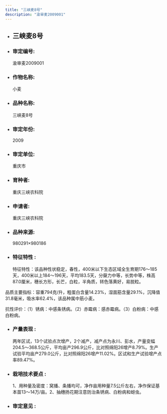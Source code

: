 ```yaml
---
title: "三峡麦8号"
description: "渝审麦2009001"
---
```

* ## 三峡麦8号
* ###  审定编号:  
   渝审麦2009001

*  ### 作物名称:  
   小麦

*   ###  品种名称: 
    三峡麦8号

*   ### 审定年份: 
    2009

*   ### 审定单位:  
    重庆市

*   ### 育种者:  
     重庆三峡农科院

*   ### 申请者:  
     重庆三峡农科院

*   ### 品种来源:  
    980291×980186

*   ### 特征特性 : 
    特征特性：该品种性状稳定，春性，400米以下生态区域全生育期176～185天，400米以上184～196天，平均183.5天，分蘖力中等，长势中等，株高87.0厘米，穗长方形，长芒，白粒，半角质，转色落黄好，易脱粒。
品质主要指标：容重794克/升，粗蛋白含量14.23%，湿面筋含量29.1%，沉降值31.8毫米，吸水率62.4%，该品种属中筋小麦。
抗性评价：（1）锈病：中感条锈病。（2）赤霉病：感赤霉病。（3）白粉病：中感白粉病。


*   ### 产量表现 : 
    两年区试，13个试验点次增产，2个减产，减产点为永川、彭水，产量变幅204.5～368.5公斤，平均亩产296.9公斤，比对照绵阳26增产8.79%。生产试验平均亩产279.0公斤，比对照绵阳26增产11.02%。区试和生产试验增产点率89.47%。

*   ### 栽培技术要点 : 
    1、用种量及密度：窝播、条播均可，净作亩用种量7.5公斤左右，净作保证基本苗13～14万/亩。2、抽穗扬花期注意防治条锈病、白粉病和蚜虫。

*   ### 审定意见 : 
    
